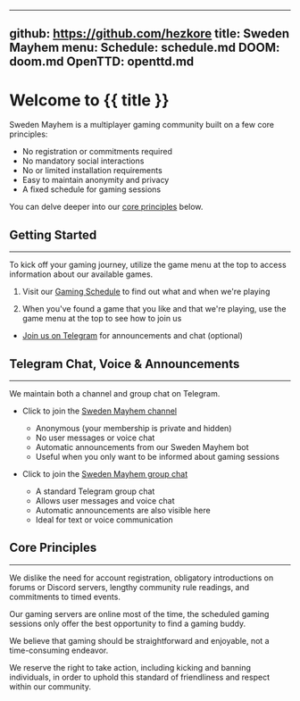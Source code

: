 -----------------------------------------------------------------------------
github: https://github.com/hezkore
title: Sweden Mayhem
menu:
  Schedule: schedule.md
  DOOM: doom.md
  OpenTTD: openttd.md
-----------------------------------------------------------------------------

# Welcome to {{ title }}

Sweden Mayhem is a multiplayer gaming community built on a few core principles:

- No registration or commitments required
- No mandatory social interactions
- No or limited installation requirements
- Easy to maintain anonymity and privacy
- A fixed schedule for gaming sessions

You can delve deeper into our [core principles](#toc-item-3) below.

## Getting Started
---

To kick off your gaming journey, utilize the game menu at the top to access information about our available games.

1. Visit our [Gaming Schedule](?file=schedule.md) to find out what and when we're playing

2. When you've found a game that you like and that we're playing, use the game menu at the top to see how to join us


- [Join us on Telegram](#toc-item-2) for announcements and chat (optional)

## Telegram Chat, Voice & Announcements
---

We maintain both a channel and group chat on Telegram.

- Click to join the [Sweden Mayhem channel](https://t.me/+ypcUd8UWDfI2NzJk)
  - Anonymous (your membership is private and hidden)
  - No user messages or voice chat
  - Automatic announcements from our Sweden Mayhem bot
  - Useful when you only want to be informed about gaming sessions


- Click to join the [Sweden Mayhem group chat](https://t.me/+pSTKkBrip2MyODU0)
  - A standard Telegram group chat
  - Allows user messages and voice chat
  - Automatic announcements are also visible here
  - Ideal for text or voice communication

## Core Principles
---

We dislike the need for account registration, obligatory introductions on forums or Discord servers, lengthy community rule readings, and commitments to timed events.

Our gaming servers are online most of the time, the scheduled gaming sessions only offer the best opportunity to find a gaming buddy.

We believe that gaming should be straightforward and enjoyable, not a time-consuming endeavor.

We reserve the right to take action, including kicking and banning individuals, in order to uphold this standard of friendliness and respect within our community.
